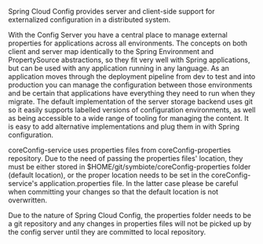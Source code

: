 Spring Cloud Config provides server and client-side support for externalized configuration in a distributed system.

With the Config Server you have a central place to manage external properties for applications across all environments. The concepts on both client and server map identically to the Spring Environment and PropertySource abstractions, so they fit very well with Spring applications, but can be used with any application running in any language. As an application moves through the deployment pipeline from dev to test and into production you can manage the configuration between those environments and be certain that applications have everything they need to run when they migrate. The default implementation of the server storage backend uses git so it easily supports labelled versions of configuration environments, as well as being accessible to a wide range of tooling for managing the content. It is easy to add alternative implementations and plug them in with Spring configuration.

coreConfig-service uses properties files from coreConfig-properties repository. Due to the need of passing the properties files' location, they must be either stored in $HOME/git/symbiote/coreConfig-properties folder (default location), or the proper location needs to be set in the coreConfig-service's application.properties file. In the latter case please be careful when committing your changes so that the default location is not overwritten.

Due to the nature of Spring Cloud Config, the properties folder needs to be a git repository and any changes in properties files will not be picked up by the config server until they are committed to local repository.